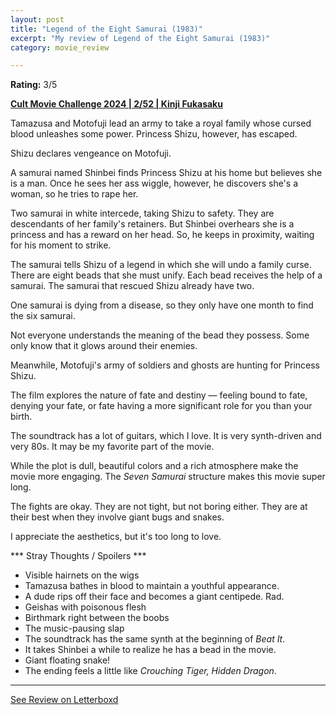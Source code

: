 ```yaml
---
layout: post
title: "Legend of the Eight Samurai (1983)"
excerpt: "My review of Legend of the Eight Samurai (1983)"
category: movie_review

---
```


**Rating:** 3/5

<b><a href="https://boxd.it/rIGbC/detail">Cult Movie Challenge 2024 | 2/52 | Kinji Fukasaku</a></b>

Tamazusa and Motofuji lead an army to take a royal family whose cursed blood unleashes some power. Princess Shizu, however, has escaped.

Shizu declares vengeance on Motofuji.

A samurai named Shinbei finds Princess Shizu at his home but believes she is a man. Once he sees her ass wiggle, however, he discovers she's a woman, so he tries to rape her.

Two samurai in white intercede, taking Shizu to safety. They are descendants of her family's retainers. But Shinbei overhears she is a princess and has a reward on her head. So, he keeps in proximity, waiting for his moment to strike.

The samurai tells Shizu of a legend in which she will undo a family curse. There are eight beads that she must unify. Each bead receives the help of a samurai. The samurai that rescued Shizu already have two.

One samurai is dying from a disease, so they only have one month to find the six samurai.

Not everyone understands the meaning of the bead they possess. Some only know that it glows around their enemies.

Meanwhile, Motofuji's army of soldiers and ghosts are hunting for Princess Shizu.

The film explores the nature of fate and destiny — feeling bound to fate, denying your fate, or fate having a more significant role for you than your birth.

The soundtrack has a lot of guitars, which I love. It is very synth-driven and very 80s. It may be my favorite part of the movie.

While the plot is dull, beautiful colors and a rich atmosphere make the movie more engaging. The <i>Seven Samurai</i> structure makes this movie super long.

The fights are okay. They are not tight, but not boring either. They are at their best when they involve giant bugs and snakes.

I appreciate the aesthetics, but it's too long to love.

*** Stray Thoughts / Spoilers ***
* Visible hairnets on the wigs
* Tamazusa bathes in blood to maintain a youthful appearance.
* A dude rips off their face and becomes a giant centipede. Rad.
* Geishas with poisonous flesh
* Birthmark right between the boobs
* The music-pausing slap
* The soundtrack has the same synth at the beginning of <i>Beat It</i>.
* It takes Shinbei a while to realize he has a bead in the movie.
* Giant floating snake!
* The ending feels a little like <i>Crouching Tiger, Hidden Dragon</i>.

<hr>

[See Review on Letterboxd](https://boxd.it/5z9ibz)
